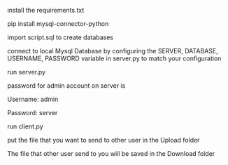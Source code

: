 install the requirements.txt

pip install mysql-connector-python

import script.sql to create databases

connect to local Mysql Database by configuring the SERVER, DATABASE, USERNAME, PASSWORD variable in server.py to match your configuration

run server.py

password for admin account on server is 

Username: admin

Password: server

run client.py

put the file that you want to send to other user in the Upload folder

The file that other user send to you will be saved in the Download folder